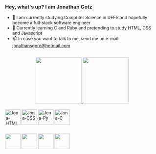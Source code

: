### Hey, what's up? I am Jonathan Gotz

- 🔭 I am currently studying Computer Science in UFFS and hopefully become a full-stack software engineer
- 🌱 Currently learning C and Ruby and pretending to study HTML, CSS and Javascript
- 📫 In case you want to talk to me, send me an e-mail: jonathansgore@hotmail.com

##
<div align="center">
  <a href="https://github.com/Jonagotz">
  <img height="150em" src="https://github-readme-stats.vercel.app/api?username=Jonagotz&show_icons=true&theme=dark&include_all_commits=true&count_private=true"/>
  <img height="150em" src="https://github-readme-stats.vercel.app/api/top-langs/?username=Jonagotz&layout=compact&langs_count=7&theme=dark"/>
</div>
  
<div style="display: inline_block"><br>
  <img align="center" alt="Jona-HTML" height="50" width="50" src="https://img-premium.flaticon.com/png/512/1891/premium/1891365.png?token=exp=1632981142~hmac=4eaaf35a79725bdd08f5b8101c9b0468">
  <img align="center" alt="Jona-CSS" height="50" width="50" src="https://img-premium.flaticon.com/png/512/1045/premium/1045906.png?token=exp=1632981199~hmac=b3affaec69cf37020b66f54db109239a">
  <img align="center" alt="Jona-Py" height="50" width="50" src="https://cdn-icons-png.flaticon.com/512/180/180867.png">
  <img align="center" alt="Jona-C" height="50" width="50" src="[[[https://cdn-icons-png.flaticon.com/512/4039/4039668.png](https://uxwing.com/c-program-icon/)](https://uxwing.com/wp-content/themes/uxwing/download/10-brands-and-social-media/c-program.png)](https://upload.wikimedia.org/wikipedia/commons/1/18/C_Programming_Language.svg)">
</div>
  
  ##
  
<div>
  <a href="https://www.instagram.com/jon.gotz" target="_blank"><img height="50" widht="50" src="https://cdn-icons-png.flaticon.com/512/185/185985.png"></a>
  <a href = "mailto:jonathang.correa@hotmail.com"><img height="50" widht="50" src="https://cdn-icons-png.flaticon.com/512/906/906312.png" target="_blank"></a>
  <a href="https://www.linkedin.com/in/jonathan-gotz-3316a91a0/" target="_blank"><img height="50" widht="50" src="https://cdn-icons-png.flaticon.com/512/185/185964.png" target="_blank"></a> 
  <a href="https://open.spotify.com/user/12178053738?si=0678edf2c4ba47ff"><img height="50" widht="50" src="https://cdn-icons-png.flaticon.com/512/185/185974.png" target="_blank"></a>
</div>

  
